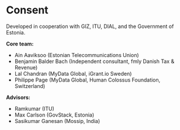 # Consent

Developed in cooperation with GIZ, ITU, DIAL, and the Government of Estonia.

**Core team:**
* Ain Aaviksoo (Estonian Telecommunications Union)
* Benjamin Balder Bach (Independent consultant, fmly Danish Tax & Revenue)
* Lal Chandran (MyData Global, iGrant.io Sweden)
* Philippe Page (MyData Global, Human Colossus Foundation, Switzerland)

**Advisors:**
* Ramkumar (ITU)
* Max Carlson (GovStack, Estonia)
* Sasikumar Ganesan (Mossip, India)
